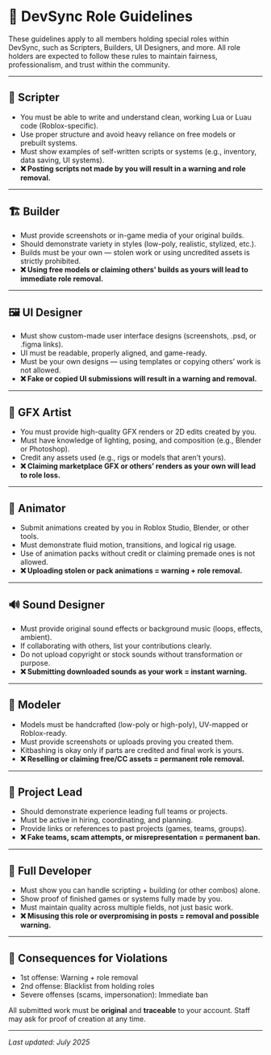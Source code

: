 # 📌 DevSync Role Guidelines

These guidelines apply to all members holding special roles within DevSync, such as Scripters, Builders, UI Designers, and more. All role holders are expected to follow these rules to maintain fairness, professionalism, and trust within the community.

---

## 🔧 Scripter
- You must be able to write and understand clean, working Lua or Luau code (Roblox-specific).
- Use proper structure and avoid heavy reliance on free models or prebuilt systems.
- Must show examples of self-written scripts or systems (e.g., inventory, data saving, UI systems).
- **❌ Posting scripts not made by you will result in a warning and role removal.**

---

## 🏗️ Builder
- Must provide screenshots or in-game media of your original builds.
- Should demonstrate variety in styles (low-poly, realistic, stylized, etc.).
- Builds must be your own — stolen work or using uncredited assets is strictly prohibited.
- **❌ Using free models or claiming others' builds as yours will lead to immediate role removal.**

---

## 🖼️ UI Designer
- Must show custom-made user interface designs (screenshots, .psd, or .figma links).
- UI must be readable, properly aligned, and game-ready.
- Must be your own designs — using templates or copying others’ work is not allowed.
- **❌ Fake or copied UI submissions will result in a warning and removal.**

---

## 🎨 GFX Artist
- You must provide high-quality GFX renders or 2D edits created by you.
- Must have knowledge of lighting, posing, and composition (e.g., Blender or Photoshop).
- Credit any assets used (e.g., rigs or models that aren’t yours).
- **❌ Claiming marketplace GFX or others’ renders as your own will lead to role loss.**

---

## 🕺 Animator
- Submit animations created by you in Roblox Studio, Blender, or other tools.
- Must demonstrate fluid motion, transitions, and logical rig usage.
- Use of animation packs without credit or claiming premade ones is not allowed.
- **❌ Uploading stolen or pack animations = warning + role removal.**

---

## 🔊 Sound Designer
- Must provide original sound effects or background music (loops, effects, ambient).
- If collaborating with others, list your contributions clearly.
- Do not upload copyright or stock sounds without transformation or purpose.
- **❌ Submitting downloaded sounds as your work = instant warning.**

---

## 🧱 Modeler
- Models must be handcrafted (low-poly or high-poly), UV-mapped or Roblox-ready.
- Must provide screenshots or uploads proving you created them.
- Kitbashing is okay only if parts are credited and final work is yours.
- **❌ Reselling or claiming free/CC assets = permanent role removal.**

---

## 👑 Project Lead
- Should demonstrate experience leading full teams or projects.
- Must be active in hiring, coordinating, and planning.
- Provide links or references to past projects (games, teams, groups).
- **❌ Fake teams, scam attempts, or misrepresentation = permanent ban.**

---

## 🧠 Full Developer
- Must show you can handle scripting + building (or other combos) alone.
- Show proof of finished games or systems fully made by you.
- Must maintain quality across multiple fields, not just basic work.
- **❌ Misusing this role or overpromising in posts = removal and possible warning.**

---

## 🚫 Consequences for Violations
- 1st offense: Warning + role removal  
- 2nd offense: Blacklist from holding roles  
- Severe offenses (scams, impersonation): Immediate ban  

All submitted work must be **original** and **traceable** to your account. Staff may ask for proof of creation at any time.

---

*Last updated: July 2025*
